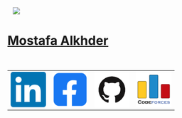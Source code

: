 <!-- Mostafa Alkhder -->
<tr>
        <td align="center" width="600">
        &nbsp;&nbsp
            <a href="https://github.com/MostafaAlkhder">
                <img src="https://avatars.githubusercontent.com/u/99213336?v=4" width="400">
                <br>
                <h1>Mostafa Alkhder</h1>
            </a>
            <br>            
            <table>
                <tr> 
                    <!-- LINKED IN -->
                    <td>
                        <a href="https://www.linkedin.com/in/mostafa-alkhder-08520a305">
                            <img src="./readme-Images/linkedin-logo.png" width="80">
                        </a>
                    </td>
                    <!--// LINKED IN //-->
                    <!-- FACEBOOK -->
                    <td>
                        <a href="https://www.facebook.com/Mostafa.Ali.Alkhder/">
                            <img src="./readme-Images/facebook-logo.png" width="80">
                        </a>
                    </td>
                    <!--// FACEBOOK //-->
                    <!-- GITHUB -->
                    <td>
                        <a href="https://github.com/MostafaAlkhder">
                            <img src="./readme-Images/github-logo.png" width="80">
                        </a>
                    </td>
                    <!--// GITHUB //-->
                    <!-- CODEFORCES -->
                    <td>
                        <a href="https://codeforces.com/profile/Mostafa_Alkhder">
                            <img src="./readme-Images/codeforces-logo.png" width="80">
                        </a>
                    </td>
                    <!--// CODEFORCES //-->
                </tr>
            </table>            
        </td>
    </tr>
<!-- Mostafa Alkhder -->
</table>
